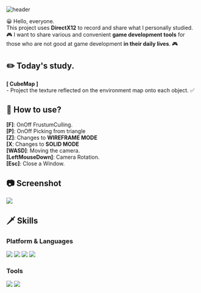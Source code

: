 ![header](https://capsule-render.vercel.app/api?text=DirectX12&fontSize=50&rotate=0&color=38303f&fontColor=ff0099&type=Waving&animation=scaleIn)

😀 Hello, everyone.   
This project uses **DirectX12** to record and share what I personally studied.   
🎮 I want to share various and convenient **game development tools** for those who are not good at game  development **in their daily lives**. 🎮   

## ✏️ Today's study.
**[ CubeMap ]**    
\- Project the texture reflected on the environment map onto each object. ✅   


## 🔑 How to use?  
**[F]**: OnOff FrustumCulling.   
**[P]**: OnOff Picking from triangle    
**[Z]**: Changes to **WIREFRAME MODE**  
**[X**: Changes to **SOLID MODE**  
**[WASD]**: Moving the camera.            
**[LeftMouseDown]**: Camera Rotation.   
**[Esc]**: Close a Window.   

## 📷 Screenshot   
![](https://github.com/orangelie/DirectX12Study/blob/main/17.%202022-04-06-2022-04-11%20(Camera)/pictures/camera.png)    

## 🗡️ Skills
### Platform & Languages
<img src="https://img.shields.io/badge/C%2B%2B-9a00e6?style=flat-square&logo=C%2B%2B&logoColor=white"/> <img src="https://img.shields.io/badge/Python-ff9533?style=flat-square&logo=PYTHON&logoColor=white"/>  <img src="https://img.shields.io/badge/Lua-ff03ff?style=flat-square&logo=LUA&logoColor=white"/> <img src="https://img.shields.io/badge/Rust-38303f?style=flat-square&logo=RUST&logoColor=white"/>
### Tools
<img src="https://img.shields.io/badge/Win32API-38303f?style=flat-square&color=white&logo=MICROSOFT&logoColor=f41e48"/> <img src="https://img.shields.io/badge/DirectX-38303f?style=flat-square&color=white&logo=MICROSOFT&logoColor=02afb7"/>

<br></br>